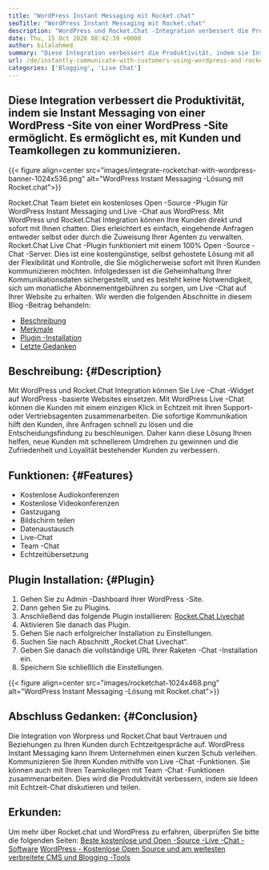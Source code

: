 ```yaml
---
title: "WordPress Instant Messaging mit Rocket.chat" 
seoTitle: "WordPress Instant Messaging mit Rocket.chat" 
description: "WordPress und Rocket.Chat -Integration verbessert die Produktivität, indem sie Instant Messaging -Lösung zulässt. Es hilft Ihnen, affektiv und zeitnah zu kommunizieren." 
date: Thu, 15 Oct 2020 08:42:39 +0000
author: bilalahmed
summary: "Diese Integration verbessert die Produktivität, indem sie Instant Messaging von einer WordPress -Site von einer WordPress -Site ermöglicht. Es ermöglicht es, mit Kunden und Teamkollegen zu kommunizieren." 
url: /de/instantly-communicate-with-customers-using-wordpress-and-rocket-chat/
categories: ['Blogging', 'Live Chat']
---
```


## Diese Integration verbessert die Produktivität, indem sie Instant Messaging von einer WordPress -Site von einer WordPress -Site ermöglicht. Es ermöglicht es, mit Kunden und Teamkollegen zu kommunizieren.

{{< figure align=center src="images/integrate-rocketchat-with-wordpress-banner-1024x536.png" alt="WordPress Instant Messaging -Lösung mit Rocket.chat">}}

Rocket.Chat Team bietet ein kostenloses Open -Source -Plugin für WordPress Instant Messaging und Live -Chat aus WordPress. Mit WordPress und Rocket.Chat Integration können Ihre Kunden direkt und sofort mit Ihnen chatten. Dies erleichtert es einfach, eingehende Anfragen entweder selbst oder durch die Zuweisung Ihrer Agenten zu verwalten.
Rocket.Chat Live Chat -Plugin funktioniert mit einem 100% Open -Source -Chat -Server. Dies ist eine kostengünstige, selbst gehostete Lösung mit all der Flexibilität und Kontrolle, die Sie möglicherweise sofort mit Ihren Kunden kommunizieren möchten. Infolgedessen ist die Geheimhaltung Ihrer Kommunikationsdaten sichergestellt, und es besteht keine Notwendigkeit, sich um monatliche Abonnementgebühren zu sorgen, um Live -Chat auf Ihrer Website zu erhalten.
Wir werden die folgenden Abschnitte in diesem Blog -Beitrag behandeln:
  * [Beschreibung][1]
  * [Merkmale][2]
  * [Plugin -Installation][3]
  * [Letzte Gedanken][4]

## Beschreibung:   {#Description}
Mit WordPress und Rocket.Chat Integration können Sie Live -Chat -Widget auf WordPress -basierte Websites einsetzen. Mit WordPress Live -Chat können die Kunden mit einem einzigen Klick in Echtzeit mit Ihren Support- oder Vertriebsagenten zusammenarbeiten. Die sofortige Kommunikation hilft den Kunden, ihre Anfragen schnell zu lösen und die Entscheidungsfindung zu beschleunigen. Daher kann diese Lösung Ihnen helfen, neue Kunden mit schnellerem Umdrehen zu gewinnen und die Zufriedenheit und Loyalität bestehender Kunden zu verbessern.

## Funktionen:   {#Features}
  * Kostenlose Audiokonferenzen
  * Kostenlose Videokonferenzen
  * Gastzugang
  * Bildschirm teilen
  * Datenaustausch
  * Live-Chat
  * Team -Chat
  * Echtzeitübersetzung

## Plugin Installation:   {#Plugin}
  1. Gehen Sie zu Admin -Dashboard Ihrer WordPress -Site.
  2. Dann gehen Sie zu Plugins.
  3. Anschließend das folgende Plugin installieren: [Rocket.Chat Livechat][5]
  4. Aktivieren Sie danach das Plugin.
  5. Gehen Sie nach erfolgreicher Installation zu Einstellungen.
  6. Suchen Sie nach Abschnitt „Rocket.Chat Livechat“.
  7. Geben Sie danach die vollständige URL Ihrer Raketen -Chat -Installation ein.
  8. Speichern Sie schließlich die Einstellungen.

{{< figure align=center src="images/rocketchat-1024x468.png" alt="WordPress Instant Messaging -Lösung mit Rocket.chat">}}


## Abschluss Gedanken:   {#Conclusion}
Die Integration von Worpress und Rocket.Chat baut Vertrauen und Beziehungen zu Ihren Kunden durch Echtzeitgespräche auf. WordPress Instant Messaging kann Ihrem Unternehmen einen kurzen Schub verleihen. Kommunizieren Sie Ihren Kunden mithilfe von Live -Chat -Funktionen. Sie können auch mit Ihren Teamkollegen mit Team -Chat -Funktionen zusammenarbeiten. Dies wird die Produktivität verbessern, indem sie Ideen mit Echtzeit-Chat diskutieren und teilen.

## Erkunden:
Um mehr über Rocket.chat und WordPress zu erfahren, überprüfen Sie bitte die folgenden Seiten:
[Beste kostenlose und Open -Source -Live -Chat -Software][6]
[WordPress - Kostenlose Open Source und am weitesten verbreitete CMS und Blogging -Tools][7]

  
[1]: #description
[2]: #features
[3]: #plugin
[4]: #conclusion
[5]: https://wordpress.org/plugins/rocketchat-livechat/
[6]: https://products.containerize.com/live-chat
[7]: https://href.li/?https://products.containerize.com/blogging/wordpress
